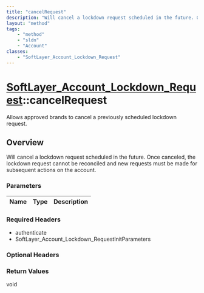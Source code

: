 ```yaml
---
title: "cancelRequest"
description: "Will cancel a lockdown request scheduled in the future. Once canceled, the lockdown request cannot be reconciled and new... "
layout: "method"
tags:
    - "method"
    - "sldn"
    - "Account"
classes:
    - "SoftLayer_Account_Lockdown_Request"
---
```

# [SoftLayer_Account_Lockdown_Request](/reference/services/SoftLayer_Account_Lockdown_Request)::cancelRequest

Allows approved brands to cancel a previously scheduled lockdown request.


## Overview 
Will cancel a lockdown request scheduled in the future. Once canceled, the lockdown request cannot be reconciled and new requests must be made for subsequent actions on the account. 

### Parameters 
|Name | Type | Description |
| --- | --- | --- |


### Required Headers
* authenticate
* SoftLayer_Account_Lockdown_RequestInitParameters

### Optional Headers

### Return Values
void

